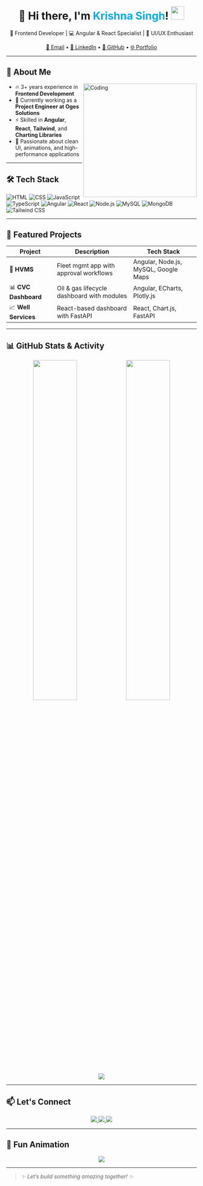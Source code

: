 <h1 align="center">
  👋 Hi there, I'm <span style="color:#00aced">Krishna Singh</span>!
  <img src="https://media.giphy.com/media/hvRJCLFzcasrR4ia7z/giphy.gif" width="35" />
</h1>

<p align="center">
  🚀 Frontend Developer | 💻 Angular & React Specialist | 🎨 UI/UX Enthusiast  
</p>

<p align="center">
  <a href="mailto:krisnas9792@gmail.com">📧 Email</a> •
  <a href="https://www.linkedin.com/in/krishna-singh-5a2244196">🔗 LinkedIn</a> •
  <a href="https://github.com/Szkrishna">🐙 GitHub</a> •
  <a href="http://krishna-singh-portfolio.tech">🌐 Portfolio</a>
</p>

---

## 🚀 About Me

<img align="right" alt="Coding" width="300" src="https://media.giphy.com/media/3oEjI6SIIHBdRxXI40/giphy.gif" />

- 🔥 3+ years experience in **Frontend Development**
- 🧠 Currently working as a **Project Engineer at Oges Solutions**
- ⚡ Skilled in **Angular**, **React**, **Tailwind**, and **Charting Libraries**
- 🎯 Passionate about clean UI, animations, and high-performance applications

---

## 🛠 Tech Stack

![HTML](https://img.shields.io/badge/HTML-E34F26?style=for-the-badge&logo=html5&logoColor=white)
![CSS](https://img.shields.io/badge/CSS-1572B6?style=for-the-badge&logo=css3&logoColor=white)
![JavaScript](https://img.shields.io/badge/JavaScript-black?style=for-the-badge&logo=javascript)
![TypeScript](https://img.shields.io/badge/TypeScript-007acc?style=for-the-badge&logo=typescript)
![Angular](https://img.shields.io/badge/Angular-DD0031?style=for-the-badge&logo=angular)
![React](https://img.shields.io/badge/React-20232A?style=for-the-badge&logo=react)
![Node.js](https://img.shields.io/badge/Node.js-43853D?style=for-the-badge&logo=node.js&logoColor=white)
![MySQL](https://img.shields.io/badge/MySQL-4479A1?style=for-the-badge&logo=mysql)
![MongoDB](https://img.shields.io/badge/MongoDB-4EA94B?style=for-the-badge&logo=mongodb)
![Tailwind CSS](https://img.shields.io/badge/Tailwind-06B6D4?style=for-the-badge&logo=tailwindcss)

---

## 🌟 Featured Projects

| Project | Description | Tech Stack |
|--------|-------------|------------|
| 🚛 **HVMS** | Fleet mgmt app with approval workflows | Angular, Node.js, MySQL, Google Maps |
| 📊 **CVC Dashboard** | Oil & gas lifecycle dashboard with modules | Angular, ECharts, Plotly.js |
| 📈 **Well Services** | React-based dashboard with FastAPI | React, Chart.js, FastAPI |

---

## 📊 GitHub Stats & Activity

<p align="center">
  <img src="https://github-readme-stats.vercel.app/api?username=Szkrishna&theme=radical&show_icons=true&hide_border=true" width="48%" />
  <img src="https://github-readme-streak-stats.herokuapp.com?user=Szkrishna&theme=radical&hide_border=true" width="48%" />
</p>

<p align="center">
  <img src="https://github-profile-summary-cards.vercel.app/api/cards/profile-details?username=Szkrishna&theme=radical" />
</p>

---

## 📫 Let's Connect

<div align="center">
  <a href="https://www.linkedin.com/in/krishna-singh-5a2244196/">
    <img src="https://img.shields.io/badge/-LinkedIn-blue?style=for-the-badge&logo=linkedin" />
  </a>
  <a href="https://github.com/Szkrishna">
    <img src="https://img.shields.io/badge/-GitHub-black?style=for-the-badge&logo=github" />
  </a>
  <a href="http://krishna-singh-portfolio.tech">
    <img src="https://img.shields.io/badge/-Portfolio-orange?style=for-the-badge&logo=firefox-browser" />
  </a>
</div>

---

## 🎉 Fun Animation

<p align="center">
  <img src="https://readme-typing-svg.demolab.com?font=Fira+Code&size=24&pause=1000&center=true&vCenter=true&width=440&height=50&lines=Hello+%F0%9F%91%8B+I'm+Krishna+Singh;Frontend+Developer+from+India;Always+Learning+%E2%9C%8C%EF%B8%8F+Coding+%F0%9F%92%BB" />
</p>

---

> _✨ Let’s build something amazing together! ✨_

